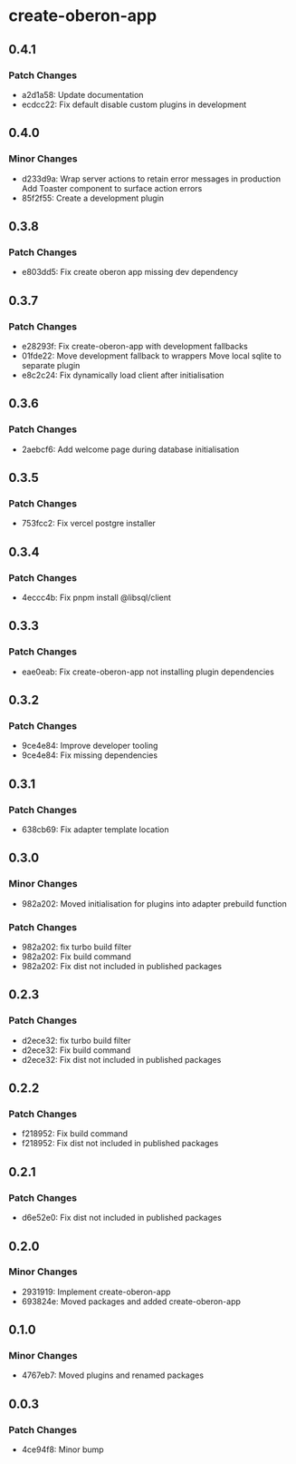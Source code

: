 # create-oberon-app

## 0.4.1

### Patch Changes

- a2d1a58: Update documentation
- ecdcc22: Fix default disable custom plugins in development

## 0.4.0

### Minor Changes

- d233d9a: Wrap server actions to retain error messages in production Add
  Toaster component to surface action errors
- 85f2f55: Create a development plugin

## 0.3.8

### Patch Changes

- e803dd5: Fix create oberon app missing dev dependency

## 0.3.7

### Patch Changes

- e28293f: Fix create-oberon-app with development fallbacks
- 01fde22: Move development fallback to wrappers Move local sqlite to separate
  plugin
- e8c2c24: Fix dynamically load client after initialisation

## 0.3.6

### Patch Changes

- 2aebcf6: Add welcome page during database initialisation

## 0.3.5

### Patch Changes

- 753fcc2: Fix vercel postgre installer

## 0.3.4

### Patch Changes

- 4eccc4b: Fix pnpm install @libsql/client

## 0.3.3

### Patch Changes

- eae0eab: Fix create-oberon-app not installing plugin dependencies

## 0.3.2

### Patch Changes

- 9ce4e84: Improve developer tooling
- 9ce4e84: Fix missing dependencies

## 0.3.1

### Patch Changes

- 638cb69: Fix adapter template location

## 0.3.0

### Minor Changes

- 982a202: Moved initialisation for plugins into adapter prebuild function

### Patch Changes

- 982a202: fix turbo build filter
- 982a202: Fix build command
- 982a202: Fix dist not included in published packages

## 0.2.3

### Patch Changes

- d2ece32: fix turbo build filter
- d2ece32: Fix build command
- d2ece32: Fix dist not included in published packages

## 0.2.2

### Patch Changes

- f218952: Fix build command
- f218952: Fix dist not included in published packages

## 0.2.1

### Patch Changes

- d6e52e0: Fix dist not included in published packages

## 0.2.0

### Minor Changes

- 2931919: Implement create-oberon-app
- 693824e: Moved packages and added create-oberon-app

## 0.1.0

### Minor Changes

- 4767eb7: Moved plugins and renamed packages

## 0.0.3

### Patch Changes

- 4ce94f8: Minor bump
